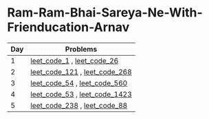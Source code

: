 # Ram-Ram-Bhai-Sareya-Ne-With-Frienducation-Arnav

| Day | Problems                                                                                                                                                 |
| --- | ----                                                                                                                                                     |
| 1   | [leet_code_1](day_1/1.two-sum-python3.py)                             , [leet_code_26](day_1/26.remove-duplicates-from-sorted-array-python3.py)          |
| 2   | [leet_code_121](day_2/121.best-time-to-buy-and-sell-stock-python3.py) , [leet_code_268](day_2/268.missing-number-python3.py)                             |
| 3   | [leet_code_54](day_3/54.spiral-matrix-python3.py)                     , [leet_code_560](day_3/560.subarray-sum-equals-k-python3.py)                      |
| 4   | [leet_code_53](day_4/53.maximum-subarray-python3.py)                  , [leet_code_1423](day_4/1423.maximum-points-you-can-obtain-from-cards-python3.py) |
| 5   | [leet_code_238](day_5/238.product-of-array-except-self-python3.py) , [leet_code_88](day_5/88.merge-sorted-array-python3.py)                              |
